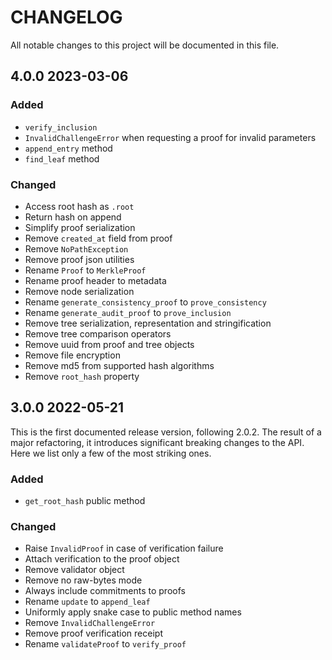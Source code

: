 # CHANGELOG

All notable changes to this project will be documented in this file.

## 4.0.0 2023-03-06

### Added

- `verify_inclusion`
- `InvalidChallengeError` when requesting a proof for invalid parameters
- `append_entry` method
- `find_leaf` method

### Changed

- Access root hash as `.root`
- Return hash on append
- Simplify proof serialization
- Remove `created_at` field from proof
- Remove `NoPathException`
- Remove proof json utilities
- Rename `Proof` to `MerkleProof`
- Rename proof header to metadata
- Remove node serialization
- Rename `generate_consistency_proof` to `prove_consistency`
- Rename `generate_audit_proof` to `prove_inclusion`
- Remove tree serialization, representation and stringification
- Remove tree comparison operators
- Remove uuid from proof and tree objects
- Remove file encryption
- Remove md5 from supported hash algorithms
- Remove `root_hash` property

## 3.0.0 2022-05-21

This is the first documented release version, following 2.0.2. The result of
a major refactoring, it introduces significant breaking changes to the API. Here
we list only a few of the most striking ones.

### Added

- `get_root_hash` public method

### Changed

- Raise `InvalidProof` in case of verification failure
- Attach verification to the proof object
- Remove validator object
- Remove no raw-bytes mode
- Always include commitments to proofs
- Rename `update` to `append_leaf`
- Uniformly apply snake case to public method names
- Remove `InvalidChallengeError`
- Remove proof verification receipt
- Rename `validateProof` to `verify_proof`

